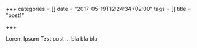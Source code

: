 +++
categories = []
date = "2017-05-19T12:24:34+02:00"
tags = []
title = "post1"

+++

Lorem Ipsum Test post ... bla bla bla